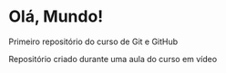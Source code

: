 # Olá, Mundo!
 Primeiro repositório do curso de Git e GitHub

 Repositório criado durante uma aula do curso em vídeo
